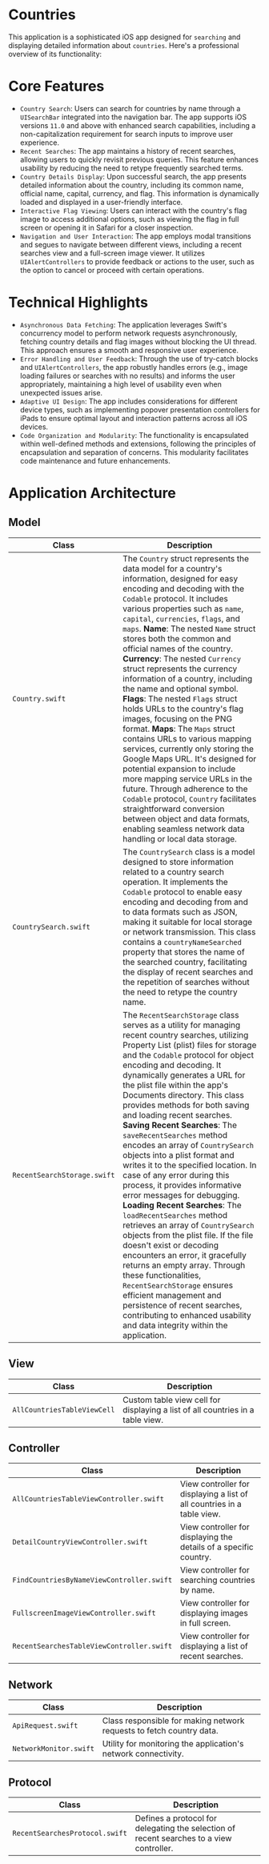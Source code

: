 # Countries
This application is a sophisticated iOS app designed for `searching` and displaying detailed information about `countries`. Here's a professional overview of its functionality:

# Core Features
- `Country Search`: Users can search for countries by name through a `UISearchBar` integrated into the navigation bar. The app supports iOS versions `11.0` and above with enhanced search capabilities, including a non-capitalization requirement for search inputs to improve user experience.
- `Recent Searches`: The app maintains a history of recent searches, allowing users to quickly revisit previous queries. This feature enhances usability by reducing the need to retype frequently searched terms.
- `Country Details Display`: Upon successful search, the app presents detailed information about the country, including its common name, official name, capital, currency, and flag. This information is dynamically loaded and displayed in a user-friendly interface.
- `Interactive Flag Viewing`: Users can interact with the country's flag image to access additional options, such as viewing the flag in full screen or opening it in Safari for a closer inspection.
- `Navigation and User Interaction`: The app employs modal transitions and segues to navigate between different views, including a recent searches view and a full-screen image viewer. It utilizes `UIAlertControllers` to provide feedback or actions to the user, such as the option to cancel or proceed with certain operations.

# Technical Highlights
- `Asynchronous Data Fetching`: The application leverages Swift's concurrency model to perform network requests asynchronously, fetching country details and flag images without blocking the UI thread. This approach ensures a smooth and responsive user experience.
- `Error Handling and User Feedback`: Through the use of try-catch blocks and `UIAlertControllers`, the app robustly handles errors (e.g., image loading failures or searches with no results) and informs the user appropriately, maintaining a high level of usability even when unexpected issues arise.
- `Adaptive UI Design`: The app includes considerations for different device types, such as implementing popover presentation controllers for iPads to ensure optimal layout and interaction patterns across all iOS devices.
- `Code Organization and Modularity`: The functionality is encapsulated within well-defined methods and extensions, following the principles of encapsulation and separation of concerns. This modularity facilitates code maintenance and future enhancements.


# Application Architecture

## Model
| Class                      | Description                                                  |
|----------------------------|--------------------------------------------------------------|
| `Country.swift`            | The `Country` struct represents the data model for a country's information, designed for easy encoding and decoding with the `Codable` protocol. It includes various properties such as `name`, `capital`, `currencies`, `flags`, and `maps`. **Name**: The nested `Name` struct stores both the common and official names of the country. **Currency**: The nested `Currency` struct represents the currency information of a country, including the name and optional symbol. **Flags**: The nested `Flags` struct holds URLs to the country's flag images, focusing on the PNG format. **Maps**: The `Maps` struct contains URLs to various mapping services, currently only storing the Google Maps URL. It's designed for potential expansion to include more mapping service URLs in the future. Through adherence to the `Codable` protocol, `Country` facilitates straightforward conversion between object and data formats, enabling seamless network data handling or local data storage. |
| `CountrySearch.swift`      | The `CountrySearch` class is a model designed to store information related to a country search operation. It implements the `Codable` protocol to enable easy encoding and decoding from and to data formats such as JSON, making it suitable for local storage or network transmission. This class contains a `countryNameSearched` property that stores the name of the searched country, facilitating the display of recent searches and the repetition of searches without the need to retype the country name. |
| `RecentSearchStorage.swift`| The `RecentSearchStorage` class serves as a utility for managing recent country searches, utilizing Property List (plist) files for storage and the `Codable` protocol for object encoding and decoding. It dynamically generates a URL for the plist file within the app's Documents directory. This class provides methods for both saving and loading recent searches. **Saving Recent Searches**: The `saveRecentSearches` method encodes an array of `CountrySearch` objects into a plist format and writes it to the specified location. In case of any error during this process, it provides informative error messages for debugging. **Loading Recent Searches**: The `loadRecentSearches` method retrieves an array of `CountrySearch` objects from the plist file. If the file doesn't exist or decoding encounters an error, it gracefully returns an empty array. Through these functionalities, `RecentSearchStorage` ensures efficient management and persistence of recent searches, contributing to enhanced usability and data integrity within the application. |

## View
| Class                      | Description                                                  |
|----------------------------|--------------------------------------------------------------|
| `AllCountriesTableViewCell`| Custom table view cell for displaying a list of all countries in a table view. |

## Controller
| Class                                 | Description                                                  |
|---------------------------------------|--------------------------------------------------------------|
| `AllCountriesTableViewController.swift` | View controller for displaying a list of all countries in a table view. |
| `DetailCountryViewController.swift`      | View controller for displaying the details of a specific country. |
| `FindCountriesByNameViewController.swift` | View controller for searching countries by name. |
| `FullscreenImageViewController.swift`    | View controller for displaying images in full screen. |
| `RecentSearchesTableViewController.swift` | View controller for displaying a list of recent searches. |

## Network
| Class                     | Description                                                  |
|---------------------------|--------------------------------------------------------------|
| `ApiRequest.swift`        | Class responsible for making network requests to fetch country data. |
| `NetworkMonitor.swift`    | Utility for monitoring the application's network connectivity. |

## Protocol
| Class                            | Description                                                  |
|----------------------------------|--------------------------------------------------------------|
| `RecentSearchesProtocol.swift`   | Defines a protocol for delegating the selection of recent searches to a view controller. |
